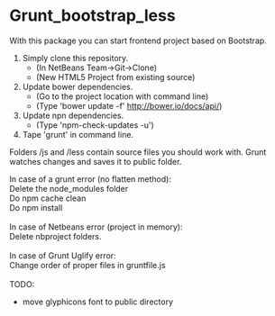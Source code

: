 Grunt_bootstrap_less
====================
With this package you can start frontend project based on Bootstrap. <br>
1. Simply clone this repository. <br>
    - (In NetBeans Team->Git->Clone)<br>
    - (New HTML5 Project from existing source)<br>
2. Update bower dependencies.<br>
    - (Go to the project location with command line)<br>
    - (Type 'bower update -f'   http://bower.io/docs/api/)<br>
3. Update npn dependencies.<br>
    - (Type 'npm-check-updates -u')
4. Tape 'grunt' in command line.<br>

Folders /js and /less contain source files you should work with. Grunt watches changes and saves it to public folder. 


In case of a grunt error (no flatten method):
<br>
    Delete the node_modules folder<br>
    Do npm cache clean<br>
    Do npm install<br><br>
In case of Netbeans error (project in memory):
<br>
    Delete nbproject folders.<br>
    <br>
In case of Grunt Uglify error:
<br>
Change order of proper files in gruntfile.js    
<br>
TODO:<br>
- move glyphicons font to public directory
